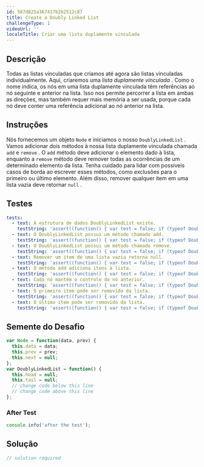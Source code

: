 ```yaml
---
id: 587d825a367417b2b2512c87
title: Create a Doubly Linked List
challengeType: 1
videoUrl: ''
localeTitle: Criar uma lista duplamente vinculada
---
```


## Descrição
<section id="description"> Todas as listas vinculadas que criamos até agora são listas vinculadas individualmente. Aqui, criaremos uma <dfn>lista duplamente vinculada</dfn> . Como o nome indica, os nós em uma lista duplamente vinculada têm referências ao nó seguinte e anterior na lista. Isso nos permite percorrer a lista em ambas as direções, mas também requer mais memória a ser usada, porque cada nó deve conter uma referência adicional ao nó anterior na lista. </section>

## Instruções
<section id="instructions"> Nós fornecemos um objeto <code>Node</code> e iniciamos o nosso <code>DoublyLinkedList</code> . Vamos adicionar dois métodos à nossa lista duplamente vinculada chamada <code>add</code> e <code>remove</code> . O <code>add</code> método deve adicionar o elemento dado à lista, enquanto a <code>remove</code> método deve remover todas as ocorrências de um determinado elemento da lista. Tenha cuidado para lidar com possíveis casos de borda ao escrever esses métodos, como exclusões para o primeiro ou último elemento. Além disso, remover qualquer item em uma lista vazia deve retornar <code>null</code> . </section>

## Testes
<section id='tests'>

```yml
tests:
  - text: A estrutura de dados DoublyLinkedList existe.
    testString: 'assert((function() { var test = false; if (typeof DoublyLinkedList !== "undefined") { test = new DoublyLinkedList() }; return (typeof test == "object")})(), "The DoublyLinkedList data structure exists.");'
  - text: O DoublyLinkedList possui um método chamado add.
    testString: 'assert((function() { var test = false; if (typeof DoublyLinkedList !== "undefined") { test = new DoublyLinkedList() }; if (test.add == undefined) { return false; }; return (typeof test.add == "function")})(), "The DoublyLinkedList has a method called add.");'
  - text: O DoublyLinkedList possui um método chamado remove.
    testString: 'assert((function() { var test = false; if (typeof DoublyLinkedList !== "undefined") { test = new DoublyLinkedList() }; if (test.remove == undefined) { return false; }; return (typeof test.remove == "function")})(), "The DoublyLinkedList has a method called remove.");'
  - text: Remover um item de uma lista vazia retorna null.
    testString: 'assert((function() { var test = false; if (typeof DoublyLinkedList !== "undefined") { test = new DoublyLinkedList() }; return (test.remove(100) == null); })(), "Removing an item from an empty list returns null.");'
  - text: O método add adiciona itens à lista.
    testString: 'assert((function() { var test = false; if (typeof DoublyLinkedList !== "undefined") { test = new DoublyLinkedList() }; test.add(5); test.add(6); test.add(723); return (test.print().join("") == "56723"); })(), "The add method adds items to the list.");'
  - text: Cada nó mantém o controle do nó anterior.
    testString: 'assert((function() { var test = false; if (typeof DoublyLinkedList !== "undefined") { test = new DoublyLinkedList() }; test.add(50); test.add(68); test.add(73); return (test.printReverse().join("") == "736850"); })(), "Each node keeps track of the previous node.");'
  - text: O primeiro item pode ser removido da lista.
    testString: 'assert((function() { var test = false; if (typeof DoublyLinkedList !== "undefined") { test = new DoublyLinkedList() }; test.add(25); test.add(35); test.add(60); test.remove(25); return ( test.print().join("") == "3560" ) })(), "The first item can be removed from the list.");'
  - text: O último item pode ser removido da lista.
    testString: 'assert((function() { var test = false; if (typeof DoublyLinkedList !== "undefined") { test = new DoublyLinkedList() }; test.add(25); test.add(35); test.add(60); test.remove(60); return ( test.print().join("") == "2535" ) })(), "The last item can be removed from the list.");'

```

</section>

## Semente do Desafio
<section id='challengeSeed'>

<div id='js-seed'>

```js
var Node = function(data, prev) {
  this.data = data;
  this.prev = prev;
  this.next = null;
};
var DoublyLinkedList = function() {
  this.head = null;
  this.tail = null;
  // change code below this line
  // change code above this line
};

```

</div>


### After Test
<div id='js-teardown'>

```js
console.info('after the test');
```

</div>

</section>

## Solução
<section id='solution'>

```js
// solution required
```
</section>
